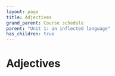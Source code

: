 ```yaml
---
layout: page
title: Adjectives
grand_parent: Course schedule
parent: "Unit 1: an inflected language"
has_children: true
---
```


# Adjectives

